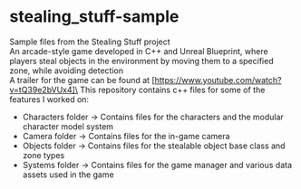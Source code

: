 # stealing_stuff-sample
Sample files from the Stealing Stuff project\
An arcade-style game developed in C++ and Unreal Blueprint, where players steal objects in the environment by moving them to a specified zone, while avoiding detection\
A trailer for the game can be found at [https://www.youtube.com/watch?v=tQ39e2bVUx4]\
This repository contains c++ files for some of the features I worked on:
- Characters folder	-> Contains files for the characters and the modular character model system
- Camera folder	    -> Contains files for the in-game camera
- Objects folder	-> Contains files for the stealable object base class and zone types
- Systems folder	-> Contains files for the game manager and various data assets used in the game